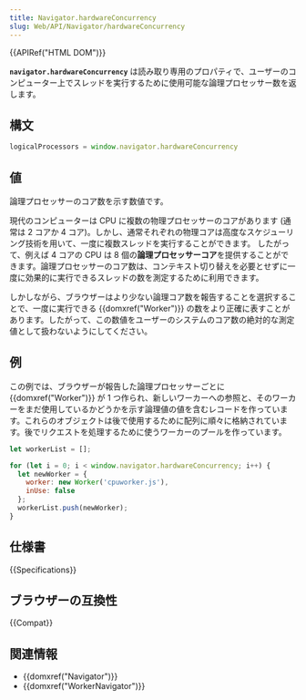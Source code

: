 ```yaml
---
title: Navigator.hardwareConcurrency
slug: Web/API/Navigator/hardwareConcurrency
---
```


{{APIRef("HTML DOM")}}

**`navigator.hardwareConcurrency`** は読み取り専用のプロパティで、ユーザーのコンピューター上でスレッドを実行するために使用可能な論理プロセッサー数を返します。

## 構文

```js
logicalProcessors = window.navigator.hardwareConcurrency
```

## 値

論理プロセッサーのコア数を示す数値です。

現代のコンピューターは CPU に複数の物理プロセッサーのコアがあります (通常は 2 コアか 4 コア)。しかし、通常それぞれの物理コアは高度なスケジューリング技術を用いて、一度に複数スレッドを実行することができます。 したがって、例えば 4 コアの CPU は 8 個の**論理プロセッサーコア**を提供することができます。論理プロセッサーのコア数は、コンテキスト切り替えを必要とせずに一度に効果的に実行できるスレッドの数を測定するために利用できます。

しかしながら、ブラウザーはより少ない論理コア数を報告することを選択することで、一度に実行できる {{domxref("Worker")}} の数をより正確に表すことがあります。したがって、この数値をユーザーのシステムのコア数の絶対的な測定値として扱わないようにしてください。

## 例

この例では、ブラウザーが報告した論理プロセッサーごとに {{domxref("Worker")}} が 1 つ作られ、新しいワーカーへの参照と、そのワーカーをまだ使用しているかどうかを示す論理値の値を含むレコードを作っています。これらのオブジェクトは後で使用するために配列に順々に格納されています。後でリクエストを処理するために使うワーカーのプールを作っています。

```js
let workerList = [];

for (let i = 0; i < window.navigator.hardwareConcurrency; i++) {
  let newWorker = {
    worker: new Worker('cpuworker.js'),
    inUse: false
  };
  workerList.push(newWorker);
}
```

## 仕様書

{{Specifications}}

## ブラウザーの互換性

{{Compat}}

## 関連情報

- {{domxref("Navigator")}}
- {{domxref("WorkerNavigator")}}
